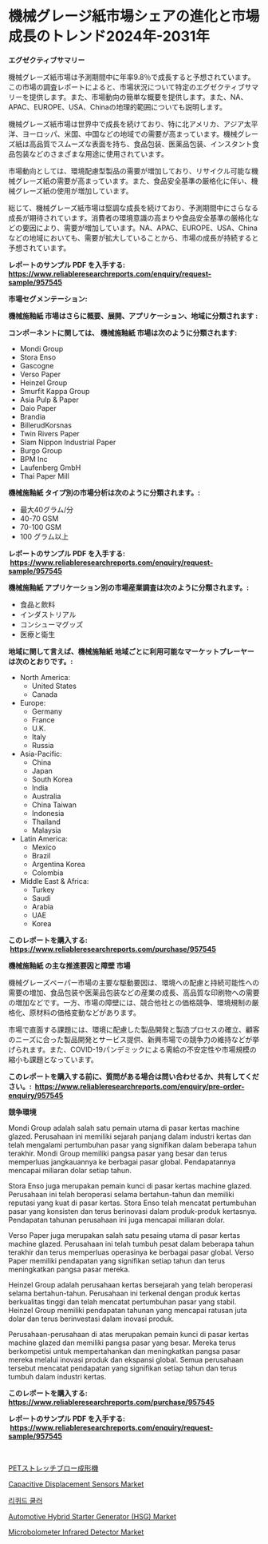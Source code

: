 <p><h1>機械グレージ紙市場シェアの進化と市場成長のトレンド2024年-2031年</h1></p><p><strong>エグゼクティブサマリー</strong></p>
<p><p>機械グレーズ紙市場は予測期間中に年率9.8％で成長すると予想されています。この市場の調査レポートによると、市場状況について特定のエグゼクティブサマリーを提供します。また、市場動向の簡単な概要を提供します。また、NA、APAC、EUROPE、USA、Chinaの地理的範囲についても説明します。</p><p>機械グレーズ紙市場は世界中で成長を続けており、特に北アメリカ、アジア太平洋、ヨーロッパ、米国、中国などの地域での需要が高まっています。機械グレーズ紙は高品質でスムーズな表面を持ち、食品包装、医薬品包装、インスタント食品包装などのさまざまな用途に使用されています。</p><p>市場動向としては、環境配慮型製品の需要が増加しており、リサイクル可能な機械グレーズ紙の需要が高まっています。また、食品安全基準の厳格化に伴い、機械グレーズ紙の使用が増加しています。</p><p>総じて、機械グレーズ紙市場は堅調な成長を続けており、予測期間中にさらなる成長が期待されています。消費者の環境意識の高まりや食品安全基準の厳格化などの要因により、需要が増加しています。NA、APAC、EUROPE、USA、Chinaなどの地域においても、需要が拡大していることから、市場の成長が持続すると予想されています。</p></p>
<p><strong>レポートのサンプル PDF を入手する: <a href="https://www.reliableresearchreports.com/enquiry/request-sample/957545">https://www.reliableresearchreports.com/enquiry/request-sample/957545</a></strong></p>
<p><strong>市場セグメンテーション:</strong></p>
<p><strong> 機械施釉紙 市場はさらに概要、展開、アプリケーション、地域に分類されます :</strong></p>
<p><strong>コンポーネントに関しては、 機械施釉紙 市場は次のように分類されます: &nbsp;</strong></p>
<p><ul><li>Mondi Group</li><li>Stora Enso</li><li>Gascogne</li><li>Verso Paper</li><li>Heinzel Group</li><li>Smurfit Kappa Group</li><li>Asia Pulp & Paper</li><li>Daio Paper</li><li>Brandia</li><li>BillerudKorsnas</li><li>Twin Rivers Paper</li><li>Siam Nippon Industrial Paper</li><li>Burgo Group</li><li>BPM Inc</li><li>Laufenberg GmbH</li><li>Thai Paper Mill</li></ul></p>
<p><strong> 機械施釉紙 タイプ別の市場分析は次のように分類されます。:</strong></p>
<p><ul><li>最大40グラム/分</li><li>40-70 GSM</li><li>70-100 GSM</li><li>100 グラム以上</li></ul></p>
<p><strong>レポートのサンプル PDF を入手する: &nbsp;<a href="https://www.reliableresearchreports.com/enquiry/request-sample/957545">https://www.reliableresearchreports.com/enquiry/request-sample/957545</a></strong></p>
<p><strong> 機械施釉紙 アプリケーション別の市場産業調査は次のように分類されます。:</strong></p>
<p><ul><li>食品と飲料</li><li>インダストリアル</li><li>コンシューマグッズ</li><li>医療と衛生</li></ul></p>
<p><strong>地域に関して言えば、機械施釉紙 地域ごとに利用可能なマーケットプレーヤーは次のとおりです。:</strong></p>
<p><ul>
    <li>
        North America:
        <ul>
            <li>United States</li>
            <li>Canada</li>
        </ul>
    </li>
    <li>
        Europe:
        <ul>
            <li>Germany</li>
            <li>France</li>
            <li>U.K.</li>
            <li>Italy</li>
            <li>Russia</li>
        </ul>
    </li>
    <li>
        Asia-Pacific:
        <ul>
            <li>China</li>
            <li>Japan</li>
            <li>South Korea</li>
            <li>India</li>
            <li>Australia</li>
            <li>China Taiwan</li>
            <li>Indonesia</li>
            <li>Thailand</li>
            <li>Malaysia</li>
        </ul>
    </li>
    <li>
        Latin America:
        <ul>
            <li>Mexico</li>
            <li>Brazil</li>
            <li>Argentina Korea</li>
            <li>Colombia</li>
        </ul>
    </li>
    <li>
        Middle East & Africa:
        <ul>
            <li>Turkey</li>
            <li>Saudi</li>
            <li>Arabia</li>
            <li>UAE</li>
            <li>Korea</li>
        </ul>
    </li>
    </ul></p>
<p><strong>このレポートを購入する: &nbsp;<a href="https://www.reliableresearchreports.com/purchase/957545">https://www.reliableresearchreports.com/purchase/957545</a></strong></p>
<p><strong>機械施釉紙 の主な推進要因と障壁 市場</strong></p>
<p><p>機械グレーズペーパー市場の主要な駆動要因は、環境への配慮と持続可能性への需要の増加、食品包装や医薬品包装などの産業の成長、高品質な印刷物への需要の増加などです。一方、市場の障壁には、競合他社との価格競争、環境規制の厳格化、原材料の価格変動などがあります。</p><p>市場で直面する課題には、環境に配慮した製品開発と製造プロセスの確立、顧客のニーズに合った製品開発とサービス提供、新興市場での競争力の維持などが挙げられます。また、COVID-19パンデミックによる需給の不安定性や市場規模の縮小も課題となっています。</p></p>
<p><strong>このレポートを購入する前に、質問がある場合は問い合わせるか、共有してください。:&nbsp; <a href="https://www.reliableresearchreports.com/enquiry/pre-order-enquiry/957545">https://www.reliableresearchreports.com/enquiry/pre-order-enquiry/957545</a></strong></p>
<p><strong>競争環境</strong></p>
<p><p>Mondi Group adalah salah satu pemain utama di pasar kertas machine glazed. Perusahaan ini memiliki sejarah panjang dalam industri kertas dan telah mengalami pertumbuhan pasar yang signifikan dalam beberapa tahun terakhir. Mondi Group memiliki pangsa pasar yang besar dan terus memperluas jangkauannya ke berbagai pasar global. Pendapatannya mencapai miliaran dolar setiap tahun.</p><p>Stora Enso juga merupakan pemain kunci di pasar kertas machine glazed. Perusahaan ini telah beroperasi selama bertahun-tahun dan memiliki reputasi yang kuat di pasar kertas. Stora Enso telah mencatat pertumbuhan pasar yang konsisten dan terus berinovasi dalam produk-produk kertasnya. Pendapatan tahunan perusahaan ini juga mencapai miliaran dolar.</p><p>Verso Paper juga merupakan salah satu pesaing utama di pasar kertas machine glazed. Perusahaan ini telah tumbuh pesat dalam beberapa tahun terakhir dan terus memperluas operasinya ke berbagai pasar global. Verso Paper memiliki pendapatan yang signifikan setiap tahun dan terus meningkatkan pangsa pasar mereka.</p><p>Heinzel Group adalah perusahaan kertas bersejarah yang telah beroperasi selama bertahun-tahun. Perusahaan ini terkenal dengan produk kertas berkualitas tinggi dan telah mencatat pertumbuhan pasar yang stabil. Heinzel Group memiliki pendapatan tahunan yang mencapai ratusan juta dolar dan terus berinvestasi dalam inovasi produk.</p><p>Perusahaan-perusahaan di atas merupakan pemain kunci di pasar kertas machine glazed dan memiliki pangsa pasar yang besar. Mereka terus berkompetisi untuk mempertahankan dan meningkatkan pangsa pasar mereka melalui inovasi produk dan ekspansi global. Semua perusahaan tersebut mencatat pendapatan yang signifikan setiap tahun dan terus tumbuh dalam industri kertas.</p></p>
<p><strong>このレポートを購入する: &nbsp; <a href="https://www.reliableresearchreports.com/purchase/957545">https://www.reliableresearchreports.com/purchase/957545</a></strong></p>
<p><strong>レポートのサンプル PDF を入手する: &nbsp;<a href="https://www.reliableresearchreports.com/enquiry/request-sample/957545">https://www.reliableresearchreports.com/enquiry/request-sample/957545</a></strong><strong></strong></p>
<p>&nbsp;</p>
<p><p><a href="https://github.com/DonaldShaw1965/Market-Research-Report-List-1/blob/main/267965215847.md">PETストレッチブロー成形機</a></p><p><a href="https://github.com/mauripalmi/Market-Research-Report-List-2/blob/main/capacitive-displacement-sensors-market.md">Capacitive Displacement Sensors Market</a></p><p><a href="https://github.com/Madalyell456456/Market-Research-Report-List-1/blob/main/757024214559.md">리퀴드 쿨러</a></p><p><a href="https://issuu.com/reportprime-2/docs/automotive-hybrid-starter-generator-hsg-market-siz">Automotive Hybrid Starter Generator (HSG) Market</a></p><p><a href="https://github.com/gulaimolin/Market-Research-Report-List-3/blob/main/microbolometer-infrared-detector-market.md">Microbolometer Infrared Detector Market</a></p></p>